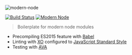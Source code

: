 ![modern-node](https://i.imgsafe.org/d3c0cbe3a4.png)

[![Build Status](https://travis-ci.org/sheerun/modern-node.svg?branch=master)](https://travis-ci.org/sheerun/modern-node)
[![Modern Node](https://img.shields.io/badge/modern-node-9BB48F.svg)](https://github.com/sheerun/modern-node)

> Boilerplate for modern node modules

- Precompiling ES2015 feature with [Babel](https://babeljs.io/)
- Linting with [XO](https://github.com/sindresorhus/xo) configured to [JavaScript Standard Style](https://github.com/feross/standard)
- Testing with [AVA](https://github.com/avajs/ava)
